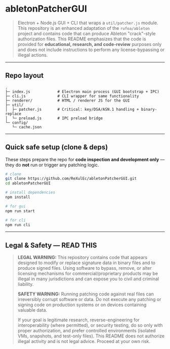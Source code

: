 # abletonPatcherGUI

> Electron + Node.js GUI + CLI that wraps a `util/patcher.js` module. This repository is an enhanced adaptation of the `rufoa/ableton` project and contains code that can produce Ableton "crack"-style authorization files. This README emphasizes that the code is provided for **educational, research, and code-review** purposes only and does not include instructions to perform any license-bypassing or illegal actions.

---

## Repo layout
```
.
├─ index.js            # Electron main process (GUI bootstrap + IPC)
├─ cli.js              # CLI wrapper for same functionality
├─ renderer/           # HTML / renderer JS for the GUI
├─ util/
│  ├─ patcher.js       # Critical: key/DSA/ASN.1 handling + binary-replace
│  └─ preload.js       # IPC preload bridge
└─ config/
   └─ cache.json
```

---

## Quick safe setup (clone & deps)
These steps prepare the repo for **code inspection and development only** — they do **not** run or trigger any patching logic.

```bash
# clone
git clone https://github.com/ReXulEc/abletonPatcherGUI.git
cd abletonPatcherGUI

# install dependencies
npm install

# for gui
npm run start

# for cli
npm run cli

```

---

## Legal & Safety — **READ THIS**
> **LEGAL WARNING:** This repository contains code that appears designed to modify or replace signature data in binary files and to produce signed files. Using software to bypass, remove, or alter licensing mechanisms for commercial/proprietary products may be illegal in many jurisdictions and can expose you to civil and criminal liability.  
>
> **SAFETY WARNING:** Running patching code against real files can irreversibly corrupt software or data. Do not execute any patching or signing code on production systems or on devices containing valuable data.  
>
> If your goal is legitimate research, reverse-engineering for interoperability (where permitted), or security testing, do so only with proper authorization, and prefer controlled environments (isolated VMs, snapshots, and test-only files). This README does not authorize illegal activity and is not legal advice. Proceed at your own risk.
